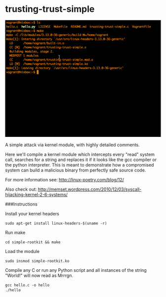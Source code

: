 trusting-trust-simple
=====================

<img src="trust.gif"></img>

A simple attack via kernel module, with highly detailed comments.

Here we'll compile a kernel module which intercepts every "read" system call, searches for a string and replaces it if it looks like the gcc compiler or the python interpreter. This is meant to demonstrate how a compromised system can build a malicious binary from perfectly safe source code.

For more information see: http://linux-poetry.com/blog/12/

Also check out: http://memset.wordpress.com/2010/12/03/syscall-hijacking-kernel-2-6-systems/

###Instructions

Install your kernel headers

    sudo apt-get install linux-headers-$(uname -r)

Run make

    cd simple-rootkit && make
  
Load the module

    sudo insmod simple-rootkit.ko
  
Compile any C or run any Python script and all instances of the string "World!" will now read as Mrrrgn.

    gcc hello.c -o hello
    ./hello
